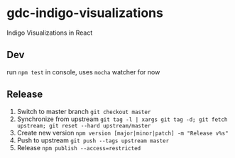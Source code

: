 # gdc-indigo-visualizations

Indigo Visualizations in React

## Dev

run `npm test` in console, uses `mocha` watcher for now

## Release

  1. Switch to master branch `git checkout master`
  2. Synchronize from upstream `git tag -l | xargs git tag -d; git fetch upstream; git reset --hard upstream/master`
  3. Create new version `npm version [major|minor|patch] -m "Release v%s"`
  4. Push to upstream `git push --tags upstream master`
  5. Release `npm publish --access=restricted`
